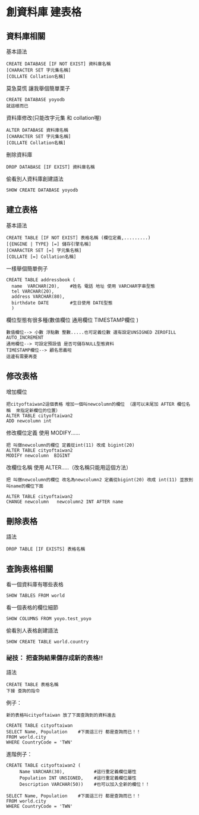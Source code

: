 # 創資料庫 建表格 #

## 資料庫相關 ##

基本語法
```
CREATE DATABASE [IF NOT EXIST] 資料庫名稱
[CHARACTER SET 字元集名稱]
[COLLATE Collation名稱]
```

莫急莫慌 讓我舉個簡單栗子

```
CREATE DATABASE yoyodb
就這樣而已
```

資料庫修改(只能改字元集 和 collation喔)
```
ALTER DATABASE 資料庫名稱
[CHARACTER SET 字元集名稱]
[COLLATE Collation名稱]
```
刪除資料庫

```
DROP DATABASE [IF EXIST] 資料庫名稱
```

偷看別人資料庫創建語法
```
SHOW CREATE DATABASE yoyodb

```



## 建立表格 ##

基本語法
```
CREATE TABLE [IF NOT EXIST] 表格名稱 (欄位定義,.........)
[{ENGINE | TYPE} [=] 儲存引擎名稱]
[CHARACTER SET [=] 字元集名稱]
[COLLATE [=] Collation名稱]
```

一樣舉個簡單例子
```
CREATE TABLE addressbook (
  name  VARCHAR(20),    #姓名 電話 地址 使用 VARCHAR字串型態
  tel VARCHAR(20),
  address VARCHAR(80),
  birthdate DATE        #生日使用 DATE型態
  )
```

欄位型態有很多種(數值欄位 通用欄位 TIMESTAMP欄位 )
```
數值欄位--> 小數 浮點數 整數.....也可定義位數 還有設定UNSIGNED ZEROFILL AUTO_INCREMENT
通用欄位--> 可設定預設值 是否可儲存NULL型態資料 
TIMESTAMP欄位--> 顧名思義啦
這邊有需要再查
```

## 修改表格 ##

增加欄位
```
把cityoftaiwan2這個表格 增加一個叫newcolumn的欄位 （還可以末尾加 AFTER 欄位名稱  來指定新欄位的位置）
ALTER TABLE cityoftaiwan2 
ADD newcolumn int

```

修改欄位定義 使用 MODIFY...... 

```
把 叫做newcolumn的欄位 定義從int(11) 改成 bigint(20)
ALTER TABLE cityoftaiwan2 
MODIFY newcolumn  BIGINT 

```

改欄位名稱 使用 ALTER.....（改名稱只能用這個方法）



```
把 叫做newcolumn的欄位 改名為newcolumn2 定義從bigint(20) 改成 int(11) 並放到叫name的欄位下面

ALTER TABLE cityoftaiwan2 
CHANGE newcolumn   newcolumn2 INT AFTER name
```

## 刪除表格 ##

語法
```
DROP TABLE [IF EXISTS] 表格名稱
```

## 查詢表格相關  ##

看一個資料庫有哪些表格

```
SHOW TABLES FROM world
```


看一個表格的欄位細節
```
SHOW COLUMNS FROM yoyo.test_yoyo
```

偷看別人表格創建語法 
```
SHOW CREATE TABLE world.country
```


### 祕技： 把查詢結果儲存成新的表格!! ###


語法
```
CREATE TABLE 表格名稱
下接 查詢的指令
```

例子：

```
新的表格叫cityoftaiwan 放了下面查詢到的資料進去

CREATE TABLE cityoftaiwan   
SELECT Name, Population    #下面這三行 都是查詢而已！！
FROM world.city
WHERE CountryCode = 'TWN'
```

進階例子：

```
CREATE TABLE cityoftaiwan2 ( 
     Name VARCHAR(30),           #這行重定義欄位屬性
     Population INT UNSIGNED,    #這行重定義欄位屬性
     Description VARCHAR(50))    #也可以加入全新的欄位！！

SELECT Name, Population    #下面這三行 都是查詢而已！！
FROM world.city
WHERE CountryCode = 'TWN'

```







